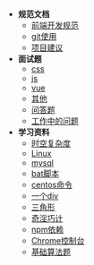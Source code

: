   - **规范文档**
    - [前端开发规范](content/guifan.md)
    - [git使用](content/git.md)
    - [项目建议](content/xmjy.md)
  - **面试题**
    - [css](content/css.md)
    - [js](content/js.md)
    - [vue](content/vue.md)
    - [其他](content/other.md)
    - [问答题](content/questions.md)
    - [工作中的问题](content/difficulty.md)
  - **学习资料**
    - [时空复杂度](other/STC.md)
    - [Linux](other/Linux.md)
    - [mysql](other/mysql.md)
    - [bat脚本](other/batScript.md)
    - [centos命令](other/CentOS.md)
    - [一个div](other/oneDiv.md)
    - [三角形](other/triangle.md)
    - [奇淫巧计](other/skill.md)
    - [npm依赖](other/npm.md)
    - [Chrome控制台](other/Chrome.md)
    - [基础算法题](other/%E5%9F%BA%E7%A1%80%E7%AE%97%E6%B3%95.md)
